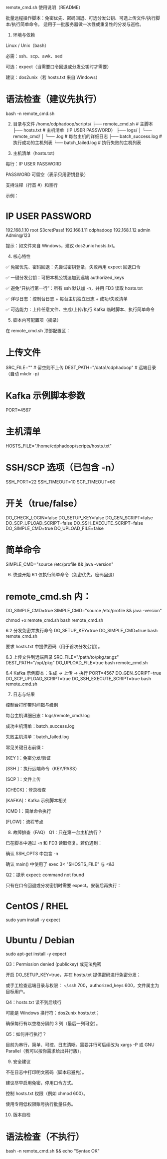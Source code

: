 remote_cmd.sh 使用说明（README）

批量远程操作脚本：免密优先、密码回退、可选分发公钥、可选上传文件/执行脚本/执行简单命令。
适用于一批服务器做一次性或重复性的分发与巡检。

1. 环境与依赖

Linux / Unix（bash）

必需：ssh、scp、awk、sed

可选：expect（当需要口令回退或分发公钥时才需要）

建议：dos2unix（若 hosts.txt 来自 Windows）

# 语法检查（建议先执行）
bash -n remote_cmd.sh

2. 目录与文件
/home/cdphadoop/scripts/
├── remote_cmd.sh        # 主脚本
├── hosts.txt            # 主机清单（IP USER PASSWORD）
├── logs/
│   └── remote_cmd/
│       └── <host>.log   # 每台主机的详细日志
├── batch_success.log    # 执行成功的主机列表
└── batch_failed.log     # 执行失败的主机列表

3. 主机清单（hosts.txt）

每行：IP USER PASSWORD

PASSWORD 可留空（表示只用密钥登录）

支持注释（行首 #）和空行

示例：

# IP                 USER         PASSWORD
192.168.1.10         root         S3cretPass!
192.168.1.11         cdphadoop
192.168.1.12         admin        Admin@123


提示：如文件来自 Windows，建议 dos2unix hosts.txt。

4. 核心特性

✅ 免密优先、密码回退：先尝试密钥登录，失败再用 expect 回退口令

✅ 一键分发公钥：可把本机公钥追加到远端 authorized_keys

✅ 避免“只执行第一行”：所有 ssh 默认加 -n，并用 FD3 读取 hosts.txt

✅ 详尽日志：控制台日志 + 每台主机独立日志 + 成功/失败清单

✅ 可选能力：上传任意文件、生成/上传/执行 Kafka 临时脚本、执行简单命令

5. 脚本内可配置项（摘录）

在 remote_cmd.sh 顶部配置区：

# 上传文件
SRC_FILE=""                      # 留空则不上传
DEST_PATH="/data1/cdphadoop"     # 远端目录（自动 mkdir -p）

# Kafka 示例脚本参数
PORT=4567

# 主机清单
HOSTS_FILE="/home/cdphadoop/scripts/hosts.txt"

# SSH/SCP 选项（已包含 -n）
SSH_PORT=22
SSH_TIMEOUT=10
SCP_TIMEOUT=60

# 开关（true/false）
DO_CHECK_LOGIN=false
DO_SETUP_KEY=false
DO_GEN_SCRIPT=false
DO_SCP_UPLOAD_SCRIPT=false
DO_SSH_EXECUTE_SCRIPT=false
DO_SIMPLE_CMD=true
DO_UPLOAD_FILE=false

# 简单命令
SIMPLE_CMD="source /etc/profile && java -version"

6. 快速开始
6.1 仅执行简单命令（免密优先，密码回退）
# remote_cmd.sh 内：
DO_SIMPLE_CMD=true
SIMPLE_CMD="source /etc/profile && java -version"

chmod +x remote_cmd.sh
bash remote_cmd.sh

6.2 分发免密并执行命令
DO_SETUP_KEY=true
DO_SIMPLE_CMD=true
bash remote_cmd.sh


要求 hosts.txt 中提供密码（用于首次分发公钥）。

6.3 上传文件到远端目录
SRC_FILE="/path/to/pkg.tar.gz"
DEST_PATH="/opt/pkg"
DO_UPLOAD_FILE=true
bash remote_cmd.sh

6.4 Kafka 示例脚本：生成 → 上传 → 执行
PORT=4567
DO_GEN_SCRIPT=true
DO_SCP_UPLOAD_SCRIPT=true
DO_SSH_EXECUTE_SCRIPT=true
bash remote_cmd.sh

7. 日志与结果

控制台打印带时间戳与级别

每台主机详细日志：logs/remote_cmd/<host>.log

成功主机清单：batch_success.log

失败主机清单：batch_failed.log

常见关键日志前缀：

[KEY ]：免密分发/验证

[SSH ]：执行远端命令（KEY/PASS）

[SCP ]：文件上传

[CHECK]：登录检查

[KAFKA]：Kafka 示例脚本相关

[CMD ]：简单命令执行

[FLOW]：流程节点

8. 故障排查（FAQ）
Q1：只在第一台主机执行？

已在脚本中通过 -n 和 FD3 读取修复。若仍遇到：

确认 SSH_OPTS 中包含 -n

确认 main() 中使用了 exec 3< "$HOSTS_FILE" 与 <&3

Q2：提示 expect: command not found

只有在口令回退或分发密钥时需要 expect。安装后再执行：

# CentOS / RHEL
sudo yum install -y expect
# Ubuntu / Debian
sudo apt-get install -y expect

Q3：Permission denied (publickey) 或无法免密

开启 DO_SETUP_KEY=true，并在 hosts.txt 提供密码进行免密分发；

或手工检查远端目录与权限：
~/.ssh 700，authorized_keys 600，文件属主为目标用户。

Q4：hosts.txt 读不到后续行

可能是 Windows 换行符：dos2unix hosts.txt；

确保每行有以空格分隔的 3 列（最后一列可空）。

Q5：如何并行执行？

目前为串行，简单、可控、日志清晰。需要并行可后续改为 xargs -P 或 GNU Parallel（我可以按你需求给出并行版）。

9. 安全建议

不在日志中打印明文密码（脚本已避免）。

建议尽早启用免密，停用口令方式。

控制 hosts.txt 权限（例如 chmod 600）。

使用专用低权限账号执行批量任务。

10. 版本自检
# 语法检查（不执行）
bash -n remote_cmd.sh && echo "Syntax OK"
